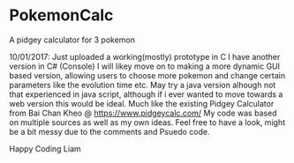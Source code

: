 # PokemonCalc
A pidgey calculator for 3 pokemon

10/01/2017:
  Just uploaded a working(mostly) prototype in C
  I have another version in C# (Console)
  I will likey move on to making a more dynamic GUI based version, allowing users to choose more pokemon and change certain parameters like the evolution time etc.
  May try a java version alhough not that experienced in java script, although if i ever wanted to move towards a web version this would be ideal. Much like the existing Pidgey Calculator from Bai Chan Kheo @ https://www.pidgeycalc.com/
  My code was based on multiple sources as well as my own ideas.
  Feel free to have a look, might be a bit messy due to the comments and Psuedo code.
  
  Happy Coding
  Liam
